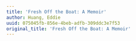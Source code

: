 ```yaml
---
title: 'Fresh Off the Boat: A Memoir'
author: Huang, Eddie
uuid: 075045fb-856e-4beb-adfb-309ddc3e7f53
original_title: 'Fresh Off the Boat: A Memoir'
---
```


